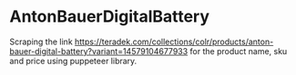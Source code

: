 # AntonBauerDigitalBattery
Scraping the link https://teradek.com/collections/colr/products/anton-bauer-digital-battery?variant=14579104677933  for the product name, sku and price using puppeteer library.
